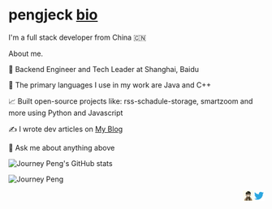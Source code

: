 # pengjeck [bio](https://jingle.bio/journeypeng)

I'm a full stack developer from China 🇨🇳

About me.

💼 Backend Engineer and Tech Leader at Shanghai, Baidu

🎨 The primary languages I use in my work are Java and C++

📈 Built open-source projects like: rss-schadule-storage, smartzoom and more using Python and Javascript

✍️ I wrote dev articles on [My Blog](http://journeypeng.best)

💬 Ask me about anything above

![Journey Peng's GitHub stats](https://github-readme-stats.vercel.app/api?username=pengjeck&show_icons=true&theme=dracula)

![Journey Peng](https://github-readme-stats.vercel.app/api/top-langs/?username=pengjeck&layout=compact)

<a href="https://twitter.com/pjwhusir">
  <img align="right" alt="JourneyPeng | Twitter" width="21px" src="https://raw.githubusercontent.com/pengjeck/pengjeck/main/assets/twitter.svg" />
</a>
<a href="http://journeypeng.best">
  <img align="right" alt="JourneyPeng | Blog" width="21px" src="https://raw.githubusercontent.com/pengjeck/pengjeck/main/assets/128-avatar.webp" />
</a>
